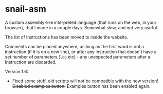 # snail-asm
A custom assembly-like interpreted language (that runs on the web, in your browser), that I made in a couple days. Somewhat slow, and not very useful.

The list of instructions has been moved to inside the website.

Comments can be placed anywhere, as long as the first word is not a instruction (if it is on a new line), or after any instruction that doesn't have a set number of parameters (`log` etc) - any unexpected parameters after a instruction are discarded.

Version 1.6:
 * Fixed some stuff, old scripts will not be compatible with the new version! ~~Disabled examples button.~~ Examples button has been enabled again.
